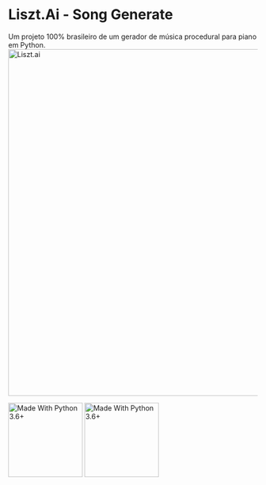 # Liszt.Ai - Song Generate
Um projeto 100% brasileiro de um gerador de música procedural para piano em Python.
<img src="https://cdn.discordapp.com/attachments/1221079517670408223/1388615853829914725/IMG_20250628_172327.png?ex=6861a0ca&is=68604f4a&hm=54ca8eb50598ca41a406ec5cd6ff97c0407595e0bbe75e0b4fb679a940ddb1ff&" alt="Liszt.ai" width="700" />

<img src="https://img.shields.io/badge/Made%20with-Python%203.6+-green" alt="Made With Python 3.6+" width="150" />
<img src="https://img.shields.io/badge/Made%20with-Python%203.6+-blue" alt="Made With Python 3.6+" width="150" />

